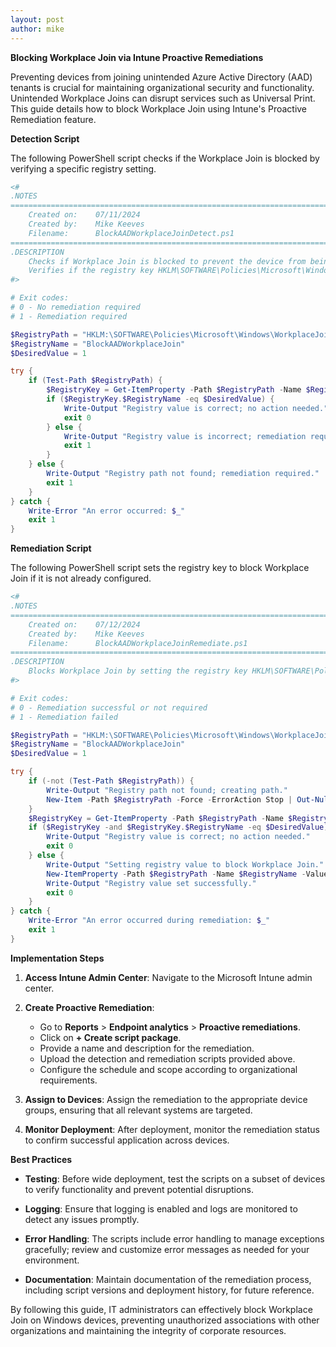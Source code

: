 ```yaml
---
layout: post
author: mike
---
```


**Blocking Workplace Join via Intune Proactive Remediations**

Preventing devices from joining unintended Azure Active Directory (AAD) tenants is crucial for maintaining organizational security and functionality. Unintended Workplace Joins can disrupt services such as Universal Print. This guide details how to block Workplace Join using Intune's Proactive Remediation feature.

**Detection Script**

The following PowerShell script checks if the Workplace Join is blocked by verifying a specific registry setting.

```powershell
<#
.NOTES
===========================================================================
    Created on:    07/11/2024
    Created by:    Mike Keeves
    Filename:      BlockAADWorkplaceJoinDetect.ps1
===========================================================================
.DESCRIPTION
    Checks if Workplace Join is blocked to prevent the device from being added to other organizations.
    Verifies if the registry key HKLM\SOFTWARE\Policies\Microsoft\Windows\WorkplaceJoin\BlockAADWorkplaceJoin is set to 1.
#>

# Exit codes:
# 0 - No remediation required
# 1 - Remediation required

$RegistryPath = "HKLM:\SOFTWARE\Policies\Microsoft\Windows\WorkplaceJoin"
$RegistryName = "BlockAADWorkplaceJoin"
$DesiredValue = 1

try {
    if (Test-Path $RegistryPath) {
        $RegistryKey = Get-ItemProperty -Path $RegistryPath -Name $RegistryName -ErrorAction Stop
        if ($RegistryKey.$RegistryName -eq $DesiredValue) {
            Write-Output "Registry value is correct; no action needed."
            exit 0
        } else {
            Write-Output "Registry value is incorrect; remediation required."
            exit 1
        }
    } else {
        Write-Output "Registry path not found; remediation required."
        exit 1
    }
} catch {
    Write-Error "An error occurred: $_"
    exit 1
}
```

**Remediation Script**

The following PowerShell script sets the registry key to block Workplace Join if it is not already configured.

```powershell
<#
.NOTES
===========================================================================
    Created on:    07/12/2024
    Created by:    Mike Keeves
    Filename:      BlockAADWorkplaceJoinRemediate.ps1
===========================================================================
.DESCRIPTION
    Blocks Workplace Join by setting the registry key HKLM\SOFTWARE\Policies\Microsoft\Windows\WorkplaceJoin\BlockAADWorkplaceJoin to 1.
#>

# Exit codes:
# 0 - Remediation successful or not required
# 1 - Remediation failed

$RegistryPath = "HKLM:\SOFTWARE\Policies\Microsoft\Windows\WorkplaceJoin"
$RegistryName = "BlockAADWorkplaceJoin"
$DesiredValue = 1

try {
    if (-not (Test-Path $RegistryPath)) {
        Write-Output "Registry path not found; creating path."
        New-Item -Path $RegistryPath -Force -ErrorAction Stop | Out-Null
    }
    $RegistryKey = Get-ItemProperty -Path $RegistryPath -Name $RegistryName -ErrorAction SilentlyContinue
    if ($RegistryKey -and $RegistryKey.$RegistryName -eq $DesiredValue) {
        Write-Output "Registry value is correct; no action needed."
        exit 0
    } else {
        Write-Output "Setting registry value to block Workplace Join."
        New-ItemProperty -Path $RegistryPath -Name $RegistryName -Value $DesiredValue -PropertyType DWord -Force -ErrorAction Stop | Out-Null
        Write-Output "Registry value set successfully."
        exit 0
    }
} catch {
    Write-Error "An error occurred during remediation: $_"
    exit 1
}
```

**Implementation Steps**

1. **Access Intune Admin Center**: Navigate to the Microsoft Intune admin center.

2. **Create Proactive Remediation**:
   - Go to **Reports** > **Endpoint analytics** > **Proactive remediations**.
   - Click on **+ Create script package**.
   - Provide a name and description for the remediation.
   - Upload the detection and remediation scripts provided above.
   - Configure the schedule and scope according to organizational requirements.

3. **Assign to Devices**: Assign the remediation to the appropriate device groups, ensuring that all relevant systems are targeted.

4. **Monitor Deployment**: After deployment, monitor the remediation status to confirm successful application across devices.

**Best Practices**

- **Testing**: Before wide deployment, test the scripts on a subset of devices to verify functionality and prevent potential disruptions.

- **Logging**: Ensure that logging is enabled and logs are monitored to detect any issues promptly.

- **Error Handling**: The scripts include error handling to manage exceptions gracefully; review and customize error messages as needed for your environment.

- **Documentation**: Maintain documentation of the remediation process, including script versions and deployment history, for future reference.

By following this guide, IT administrators can effectively block Workplace Join on Windows devices, preventing unauthorized associations with other organizations and maintaining the integrity of corporate resources. 